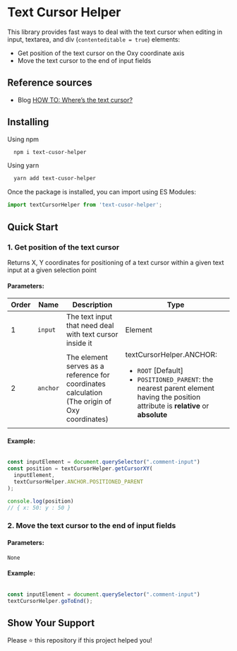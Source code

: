 # Text Cursor Helper
This library provides fast ways to deal with the text cursor when editing in input, textarea, and div (`contenteditable = true`) elements:
* Get position of the text cursor on the Oxy coordinate axis
* Move the text cursor to the end of input fields

## Reference sources

* Blog [HOW TO: Where’s the text cursor?](https://jh3y.medium.com/how-to-where-s-the-caret-getting-the-xy-position-of-the-caret-a24ba372990a)


## Installing

Using npm

```bash
  npm i text-cusor-helper
```

Using yarn

```bash
  yarn add text-cusor-helper
```

Once the package is installed, you can import using ES Modules:

```js
import textCursorHelper from 'text-cusor-helper';
```
## Quick Start

### 1. Get position of the text cursor 

Returns X, Y coordinates for positioning of a text cursor within a given text input at a given selection point

#### Parameters:

|Order|Name|Description|Type|
|---|---|---|---|
|1|`input`|The text input that need deal with text cursor inside it|Element|
|2|`anchor`|The element serves as a reference for coordinates calculation (The origin of Oxy coordinates)|textCursorHelper.ANCHOR: <ul><li>`ROOT` [Default]</li><li>`POSITIONED_PARENT`: the nearest parent element having the position attribute is **relative** or **absolute** </li></ul>|

#### Example:

```js

const inputElement = document.querySelector(".comment-input")
const position = textCursorHelper.getCursorXY(
  inputElement,
  textCursorHelper.ANCHOR.POSITIONED_PARENT
);

console.log(position)
// { x: 50: y : 50 }

```

### 2. Move the text cursor to the end of input fields

#### Parameters:

`None`

#### Example:

```js

const inputElement = document.querySelector(".comment-input")
textCursorHelper.goToEnd();

```
## Show Your Support

Please ⭐️ this repository if this project helped you!